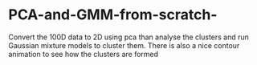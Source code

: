 # PCA-and-GMM-from-scratch-
Convert the 100D data to 2D using pca than analyse the clusters and run Gaussian mixture models to cluster them.
There is also a nice contour animation to see how the clusters are formed
